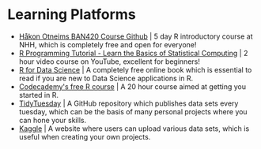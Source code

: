 # Learning Platforms

- [Håkon Otneims BAN420 Course Github](https://hotneim.github.io/ban420/index.html) | 5 day R introductory course at NHH, which is completely free and open for everyone!
- [R Programming Tutorial - Learn the Basics of Statistical Computing](https://www.youtube.com/watch?v=_V8eKsto3Ug) | 2 hour video course on YouTube, excellent for beginners!
- [R for Data Science](https://r4ds.had.co.nz/index.html) | A completely free online book which is essential to read if you are new to Data Science applications in R.
- [Codecademy's free R course](https://www.codecademy.com/learn/learn-r) | A 20 hour course aimed at getting you started in R.
- [TidyTuesday](https://github.com/rfordatascience/tidytuesday) | A GitHub repository which publishes data sets every tuesday, which can be the basis of many personal projects where you can hone your skills.
- [Kaggle](https://www.kaggle.com/) | A website where users can upload various data sets, which is useful when creating your own projects.
